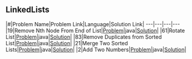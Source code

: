 ## LinkedLists

|#|Problem Name|Problem Link|Language|Solution Link|
---|---|---|---
|19|Remove Nth Node From End of List|[Problem](https://leetcode.com/problems/remove-nth-node-from-end-of-list/)|java|[Solution](./RemoveNthNodeFromEndofList.java)|
|61|Rotate List|[Problem](https://leetcode.com/problems/rotate-list/)|java|[Solution](./RotateList.java)|
|83|Remove Duplicates from Sorted List|[Problem](https://leetcode.com/problems/remove-duplicates-from-sorted-list/)|java|[Solution](./RemoveDuplicatesfromSortedList.java)|
|21|Merge Two Sorted Lists|[Problem](https://leetcode.com/problems/merge-two-sorted-lists/)|java|[Solution](./MergeTwoSortedLists.java)|
|2|Add Two Numbers|[Problem](https://leetcode.com/problems/add-two-numbers/)|java|[Solution](./MergeTwoSortedLists.java)|